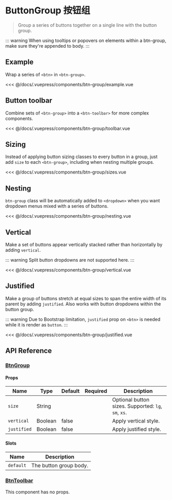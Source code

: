 # ButtonGroup 按钮组

> Group a series of buttons together on a single line with the button group.

::: warning
When using tooltips or popovers on elements within a btn-group, make sure they're appended to body.
:::

## Example

Wrap a series of `<btn>` in `<btn-group>`.

<btn-group-example/>

<<< @/docs/.vuepress/components/btn-group/example.vue

## Button toolbar

Combine sets of `<btn-group>` into a `<btn-toolbar>` for more complex components.

<btn-group-toolbar/>

<<< @/docs/.vuepress/components/btn-group/toolbar.vue

## Sizing

Instead of applying button sizing classes to every button in a group, just add `size` to each `<btn-group>`, including when nesting multiple groups.

<btn-group-sizes/>

<<< @/docs/.vuepress/components/btn-group/sizes.vue

## Nesting

`btn-group` class will be automatically added to `<dropdown>` when you want dropdown menus mixed with a series of buttons.

<btn-group-nesting/>

<<< @/docs/.vuepress/components/btn-group/nesting.vue

## Vertical

Make a set of buttons appear vertically stacked rather than horizontally by adding `vertical`. 

::: warning
Split button dropdowns are not supported here.
:::

<btn-group-vertical/>

<<< @/docs/.vuepress/components/btn-group/vertical.vue

## Justified

Make a group of buttons stretch at equal sizes to span the entire width of its parent by adding `justified`. Also works with button dropdowns within the button group.

::: warning
Due to Bootstrap limitation, `justified` prop on `<btn>` is needed while it is render as `button`.
:::

<btn-group-justified/>

<<< @/docs/.vuepress/components/btn-group/justified.vue

## API Reference

### [BtnGroup](https://github.com/uiv-lib/uiv/blob/1.x/src/components/button/BtnGroup.js)

#### Props

Name             | Type       | Default  | Required | Description
---------------- | ---------- | -------- | -------- | -----------------------
`size`           | String     |          |          | Optional button sizes. Supported: `lg`, `sm`, `xs`.
`vertical`       | Boolean    | false    |          | Apply vertical style.
`justified`      | Boolean    | false    |          | Apply justified style.

#### Slots

Name      | Description
--------- | -----------------------
`default` | The button group body.

### [BtnToolbar](https://github.com/uiv-lib/uiv/blob/1.x/src/components/button/BtnToolbar.js)

This component has no props.
